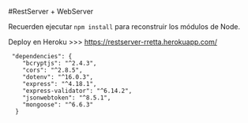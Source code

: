 #RestServer + WebServer

Recuerden ejecutar ``` npm install ``` para reconstruir los módulos de Node.


Deploy en Heroku >>> https://restserver-rretta.herokuapp.com/


```
 "dependencies": {
    "bcryptjs": "^2.4.3",
    "cors": "^2.8.5",
    "dotenv": "^16.0.3",
    "express": "^4.18.1",
    "express-validator": "^6.14.2",
    "jsonwebtoken": "^8.5.1",
    "mongoose": "^6.6.3"
  }
```
